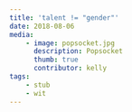 ```yaml
---
title: 'talent != "gender"'
date: 2018-08-06
media:
    - image: popsocket.jpg
      description: Popsocket
      thumb: true
      contributor: kelly
tags:
    - stub
    - wit
---
```


